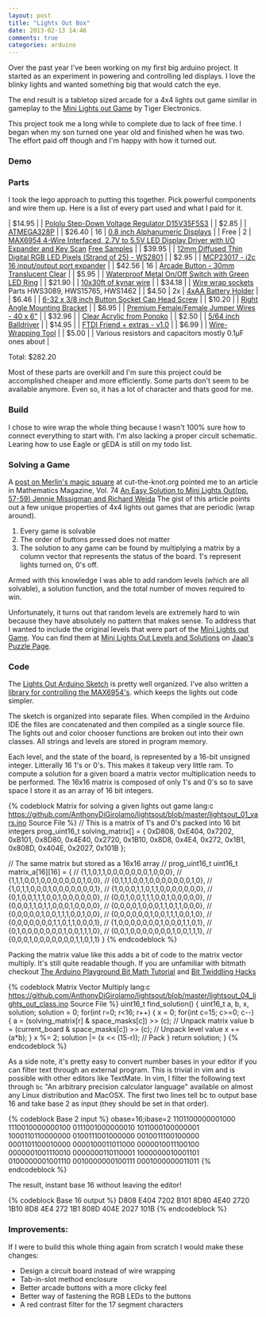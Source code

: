 ```yaml
---
layout: post
title: "Lights Out Box"
date: 2013-02-13 14:46
comments: true
categories: arduino
---
```


Over the past year I've been working on my first big arduino project. It started
as an experiment in powering and controlling led displays. I love the blinky
lights and wanted something big that would catch the eye.

The end result is a tabletop sized arcade for a 4x4 lights out game similar in
gameplay to the
[Mini Lights out Game](http://www.jaapsch.net/puzzles/lights.htm#descmini)
by Tiger Electronics.

<!-- more -->

This project took me a long while to complete due to lack of free time. I began
when my son turned one year old and finished when he was two. The effort paid
off though and I'm happy with how it turned out.

### Demo


### Parts

I took the lego approach to putting this together. Pick powerful components and
wire them up. Here is a list of every part used and what I paid for it.

| $14.95 |    | [Pololu Step-Down Voltage Regulator D15V35F5S3](http://www.pololu.com/catalog/product/2110)                                                                                                                                                                                |
| $2.85  |    | [ATMEGA328P](https://www.adafruit.com/products/123)                                                                                                                                                                                                                        |
| $26.40 | 16 | [0.8 inch Alphanumeric Displays](http://shop.evilmadscientist.com/productsmenu/partsmenu/232)                                                                                                                                                                              |
| Free   | 2  | [MAX6954 4-Wire Interfaced, 2.7V to 5.5V LED Display Driver with I/O Expander and Key Scan](http://www.maximintegrated.com/datasheet/index.mvp/id/3410) [Free Samples](https://shop.maximintegrated.com/storefront/searchsample.do?menuitem=Sample&event=SampleSearchLoad) |
| $39.95 |    | [12mm Diffused Thin Digital RGB LED Pixels (Strand of 25) - WS2801](https://www.adafruit.com/products/322)                                                                                                                                                                 |
| $2.95  |    | [MCP23017 - i2c 16 input/output port expander](https://www.adafruit.com/products/732)                                                                                                                                                                                      |
| $42.56 | 16 | [Arcade Button - 30mm Translucent Clear](https://www.adafruit.com/products/471)                                                                                                                                                                                            |
| $5.95  |    | [Waterproof Metal On/Off Switch with Green LED Ring](http://adafruit.com/products/482)                                                                                                                                                                                     |
| $21.90 |    | [10x30ft of kynar wire](http://www.ebay.com/itm/10-X-30-ft-Kynar-30-awg-wire-10-Color-4-xbox-v-game-/260623604297)                                                                                                                                                         |
| $34.18 |    | [Wire wrap sockets](http://www.king-cart.com/phoenixent/product=SOCKETS+WIRE+WRAP+DIP+%2526+SIP/exact_match=exact) Parts HWS3089, HWS15765, HWS1462                                                                                                                        |
| $4.50  | 2x | [4xAA Battery Holder](http://shop.evilmadscientist.com/productsmenu/partsmenu/422)                                                                                                                                                                                         |
| $6.46  |    | [6-32 x 3/8 inch Button Socket Cap Head Screw](http://shop.evilmadscientist.com/productsmenu/partsmenu/468-632bscs)                                                                                                                                                        |
| $10.20 |    | [Right Angle Mounting Bracket](http://shop.evilmadscientist.com/productsmenu/partsmenu/465-bracket)                                                                                                                                                                        |
| $6.95  |    | [Premium Female/Female Jumper Wires - 40 x 6"](https://www.adafruit.com/products/266)                                                                                                                                                                                      |
| $32.96 |    | [Clear Acrylic from Ponoko](http://www.ponoko.com/make-and-sell/show-material/72-acrylic-clear)                                                                                                                                                                            |
| $2.50  |    | [5/64 inch Balldriver](http://shop.evilmadscientist.com/productsmenu/partsmenu/202)                                                                                                                                                                                        |
| $14.95 |    | [FTDI Friend + extras - v1.0](https://www.adafruit.com/products/284)                                                                                                                                                                                                       |
| $6.99  |    | [Wire-Wrapping Tool](http://www.radioshack.com/product/index.jsp?productId=2103243)                                                                                                                                                                                        |
| $5.00  |    | Various resistors and capacitors mostly 0.1µF ones about                                                                                                                                                                                                                  |

Total: $282.20

Most of these parts are overkill and I'm sure this project could be accomplished
cheaper and more efficiently. Some parts don't seem to be available anymore.
Even so, it has a lot of character and thats good for me.

### Build

I chose to wire wrap the whole thing because I wasn't 100% sure how to connect
everything to start with. I'm also lacking a proper circuit schematic. Learing
how to use Eagle or gEDA is still on my todo list.

### Solving a Game

A [post on Merlin's magic square](http://www.cut-the-knot.org/Curriculum/Games/Merlin4x4.shtml#theory)
at cut-the-knot.org pointed me to an article in Mathematics Magazine, Vol. 74
[An Easy Solution to Mini Lights Out(pp. 57-59) Jennie Missigman and Richard Weida](http://www.jstor.org/stable/2691157)
The gist of this article points out a few unique properties of 4x4 lights out games that are periodic (wrap around).

1. Every game is solvable
2. The order of buttons pressed does not matter
3. The solution to any game can be found by multiplying a matrix by a column
   vector that represents the status of the board. 1's represent lights turned
   on, 0's off.

Armed with this knowledge I was able to add random levels (which are all
solvable), a solution function, and the total number of moves required to win.

Unfortunately, it turns out that random levels are extremely hard to win because
they have absolutely no pattern that makes sense. To address that I wanted to
include the original levels that were part of the
[Mini Lights out Game](http://www.jaapsch.net/puzzles/lights.htm#descmini).
You can find them at
[Mini Lights Out Levels and Solutions](http://www.jaapsch.net/puzzles/extra/lomini.txt) on
[Jaap's Puzzle Page](http://www.jaapsch.net/puzzles/lightsol.htm#lomini).

### Code

The [Lights Out Arduino Sketch](https://github.com/AnthonyDiGirolamo/lightsout)
is pretty well organized. I've also written a
[library for controlling the MAX6954's](https://github.com/AnthonyDiGirolamo/MAX6954).
which keeps the lights out code simpler.

The sketch is organized into separate files. When compiled in the Arduino IDE
the files are concatenated and then compiled as a single source file. The
lights out and color chooser functions are broken out into their own classes.
All strings and levels are stored in program memory.

Each level, and the state of the board, is represented by a 16-bit unsigned
integer. Litterally 16 1's or 0's. This makes it takeup very little ram. To
compute a solution for a given board a matrix vector multiplication needs to be
performed. The 16x16 matrix is composed of only 1's and 0's so to save space I
store it as an array of 16 bit integers.

{% codeblock Matrix for solving a given lights out game lang:c https://github.com/AnthonyDiGirolamo/lightsout/blob/master/lightsout_01_vars.ino Source File %}
// This is a matrix of 1's and 0's packed into 16 bit integers
prog_uint16_t solving_matrix[] = {
  0xD808,
  0xE404,
  0x7202,
  0xB101,
  0x8D80,
  0x4E40,
  0x2720,
  0x1B10,
  0x8D8,
  0x4E4,
  0x272,
  0x1B1,
  0x808D,
  0x404E,
  0x2027,
  0x101B
};

// The same matrix but stored as a 16x16 array
// prog_uint16_t uint16_t matrix_a[16][16] = {
// {1,1,0,1,1,0,0,0,0,0,0,0,1,0,0,0},
// {1,1,1,0,0,1,0,0,0,0,0,0,0,1,0,0},
// {0,1,1,1,0,0,1,0,0,0,0,0,0,0,1,0},
// {1,0,1,1,0,0,0,1,0,0,0,0,0,0,0,1},
// {1,0,0,0,1,1,0,1,1,0,0,0,0,0,0,0},
// {0,1,0,0,1,1,1,0,0,1,0,0,0,0,0,0},
// {0,0,1,0,0,1,1,1,0,0,1,0,0,0,0,0},
// {0,0,0,1,1,0,1,1,0,0,0,1,0,0,0,0},
// {0,0,0,0,1,0,0,0,1,1,0,1,1,0,0,0},
// {0,0,0,0,0,1,0,0,1,1,1,0,0,1,0,0},
// {0,0,0,0,0,0,1,0,0,1,1,1,0,0,1,0},
// {0,0,0,0,0,0,0,1,1,0,1,1,0,0,0,1},
// {1,0,0,0,0,0,0,0,1,0,0,0,1,1,0,1},
// {0,1,0,0,0,0,0,0,0,1,0,0,1,1,1,0},
// {0,0,1,0,0,0,0,0,0,0,1,0,0,1,1,1},
// {0,0,0,1,0,0,0,0,0,0,0,1,1,0,1,1} }
{% endcodeblock %}

Packing the matrix value like this adds a bit of code to the matrix vector
multiply. It's still quite readable though. If you are unfamiliar with bitmath
checkout [The Arduino Playground Bit Math Tutorial](http://playground.arduino.cc/Code/BitMath)
and [Bit Twiddling Hacks](http://graphics.stanford.edu/~seander/bithacks.html)

{% codeblock Matrix Vector Multiply lang:c https://github.com/AnthonyDiGirolamo/lightsout/blob/master/lightsout_04_lights_out_class.ino Source File %}
uint16_t find_solution() {
  uint16_t a, b, x, solution;
  solution = 0;
  for(int r=0; r<16; r++) {
    x = 0;
    for(int c=15; c>=0; c--) {
      a = (solving_matrix[r] & space_masks[c]) >> (c); // Unpack matrix value
      b = (current_board & space_masks[c]) >> (c); // Unpack level value
      x += (a*b);
    }
    x %= 2;
    solution |= (x << (15-r)); // Pack
  }
  return solution;
}
{% endcodeblock %}

As a side note, it's pretty easy to convert number bases in your editor if you
can filter text through an external program. This is trivial in vim and is
possible with other editors like TextMate. In vim, I filter the following text
through `bc` "An arbitrary precision calculator language" available on almost
any Linux distribution and MacOSX. The first two lines tell bc to output base 16
and take base 2 as input (they should be set in that order).

{% codeblock Base 2 input %}
obase=16;ibase=2
1101100000001000
1110010000000100
0111001000000010
1011000100000001
1000110110000000
0100111001000000
0010011100100000
0001101100010000
0000100011011000
0000010011100100
0000001001110010
0000000110110001
1000000010001101
0100000001001110
0010000000100111
0001000000011011
{% endcodeblock %}

The result, instant base 16 without leaving the editor!

{% codeblock Base 16 output %}
D808
E404
7202
B101
8D80
4E40
2720
1B10
8D8
4E4
272
1B1
808D
404E
2027
101B
{% endcodeblock %}

### Improvements:

If I were to build this whole thing again from scratch I would make these
changes:

* Design a circuit board instead of wire wrapping
* Tab-in-slot method enclosure
* Better arcade buttons with a more clicky feel
* Better way of fastening the RGB LEDs to the buttons
* A red contrast filter for the 17 segment characters

